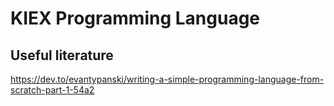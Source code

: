 # KIEX Programming Language

## Useful literature

https://dev.to/evantypanski/writing-a-simple-programming-language-from-scratch-part-1-54a2
